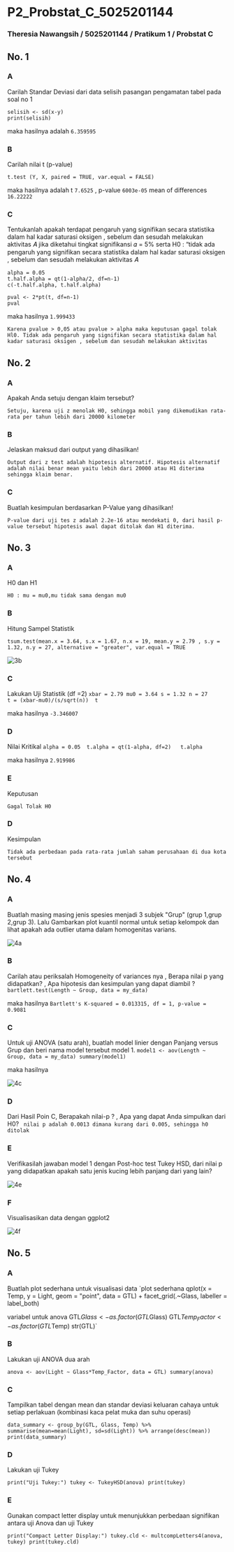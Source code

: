 # P2_Probstat_C_5025201144
### Theresia Nawangsih / 5025201144 / Pratikum 1 / Probstat C


## No. 1
### A
Carilah Standar Deviasi dari data selisih pasangan pengamatan tabel pada soal no 1
```
selisih <- sd(x-y)
print(selisih)
```
maka hasilnya adalah `6.359595`

### B
Carilah nilai t (p-value)
```
t.test (Y, X, paired = TRUE, var.equal = FALSE)
```
maka hasilnya adalah 
t `7.6525` ,  p-value `6003e-05`
mean of differences `16.22222`

### C
Tentukanlah apakah terdapat pengaruh yang signifikan secara statistika dalam hal kadar saturasi oksigen , sebelum dan sesudah melakukan aktivitas 𝐴 jika diketahui tingkat signifikansi 𝛼 = 5% serta H0 : “tidak ada pengaruh yang signifikan secara statistika dalam hal kadar saturasi oksigen , sebelum dan sesudah melakukan aktivitas 𝐴
```
alpha = 0.05 
t.half.alpha = qt(1-alpha/2, df=n-1) 
c(-t.half.alpha, t.half.alpha)

pval <- 2*pt(t, df=n-1)
pval
```
maka hasilnya `1.999433`

` Karena pvalue > 0,05 atau pvalue > alpha maka keputusan gagal tolak Hl0. Tidak ada pengaruh yang signifikan secara statistika dalam hal kadar saturasi oksigen , sebelum dan sesudah melakukan aktivitas `

## No. 2
### A
Apakah Anda setuju dengan klaim tersebut?

`Setuju, karena uji z menolak H0, sehingga mobil yang dikemudikan rata-rata per tahun lebih dari 20000 kilometer`

### B
Jelaskan maksud dari output yang dihasilkan!

`Output dari z test adalah hipotesis alternatif. Hipotesis alternatif adalah nilai benar mean yaitu lebih dari 20000 atau H1 diterima sehingga klaim benar.`

### C
Buatlah kesimpulan berdasarkan P-Value yang dihasilkan!

`P-value dari uji tes z adalah 2.2e-16 atau mendekati 0, dari hasil p-value tersebut hipotesis awal dapat ditolak dan H1 diterima.`

## No. 3
### A
H0 dan H1

` H0 : mu = mu0,mu tidak sama dengan mu0 `

### B
Hitung Sampel Statistik

`tsum.test(mean.x = 3.64, s.x = 1.67, n.x = 19, mean.y = 2.79 , s.y = 1.32, n.y = 27, alternative = "greater", var.equal = TRUE`

![3b](https://user-images.githubusercontent.com/81666422/170879757-19f0df67-ecf0-4596-a6c5-7ae7fb64afe8.png)


### C
Lakukan Uji Statistik (df =2)
`xbar = 2.79
mu0 = 3.64
s = 1.32
n = 27              
t = (xbar-mu0)/(s/sqrt(n)) 
t`

maka hasilnya `-3.346007`

### D
Nilai Kritikal
`alpha = 0.05 
t.alpha = qt(1-alpha, df=2)  
t.alpha`

maka hasilnya `2.919986`

### E
Keputusan

`Gagal Tolak H0`

### D
Kesimpulan

`Tidak ada perbedaan pada rata-rata jumlah saham perusahaan di dua kota tersebut`


## No. 4
### A
Buatlah masing masing jenis spesies menjadi 3 subjek "Grup" (grup 1,grup 2,grup 3). Lalu Gambarkan plot kuantil normal untuk setiap kelompok dan lihat apakah ada outlier utama dalam homogenitas varians.

![4a](https://user-images.githubusercontent.com/81666422/170879273-297fd372-0d3a-426b-babe-45e4ec5dc935.png)

### B
Carilah atau periksalah Homogeneity of variances nya , Berapa nilai p yang didapatkan? , Apa hipotesis dan kesimpulan yang dapat diambil ?
`bartlett.test(Length ~ Group, data = my_data)`

maka hasilnya `Bartlett's K-squared = 0.013315, df = 1, p-value = 0.9081`

### C
Untuk uji ANOVA (satu arah), buatlah model linier dengan Panjang versus Grup dan beri nama model tersebut model 1.
`model1 <- aov(Length ~ Group, data = my_data)
summary(model1)`

maka hasilnya

![4c](https://user-images.githubusercontent.com/81666422/170879513-0ff9ed4b-66b6-401a-8405-d3f87595435d.png)

### D
Dari Hasil Poin C, Berapakah nilai-p ? , Apa yang dapat Anda simpulkan dari H0?
` nilai p adalah 0.0013 dimana kurang dari 0.005, sehingga h0 ditolak`

### E
Verifikasilah jawaban model 1 dengan Post-hoc test Tukey HSD, dari nilai p yang didapatkan apakah satu jenis kucing lebih panjang dari yang lain?

![4e](https://user-images.githubusercontent.com/81666422/170879608-d1749e14-00a0-4a21-bc33-7be59175f526.png)

### F
Visualisasikan data dengan ggplot2

![4f](https://user-images.githubusercontent.com/81666422/170880484-40a6da7f-75ba-4010-a74c-346ba7976123.png)

## No. 5
### A
Buatlah plot sederhana untuk visualisasi data
`plot sederhana
qplot(x = Temp, y = Light, geom = "point", data = GTL) +
  facet_grid(.~Glass, labeller = label_both)

variabel untuk anova
GTL$Glass <- as.factor(GTL$Glass)
GTL$Temp_Factor <- as.factor(GTL$Temp)
str(GTL)`

### B
Lakukan uji ANOVA dua arah

`
anova <- aov(Light ~ Glass*Temp_Factor, data = GTL)
summary(anova)
`

### C
Tampilkan tabel dengan mean dan standar deviasi keluaran cahaya untuk setiap perlakuan (kombinasi kaca pelat muka dan suhu operasi)

`data_summary <- group_by(GTL, Glass, Temp) %>%
  summarise(mean=mean(Light), sd=sd(Light)) %>%
  arrange(desc(mean))
print(data_summary)
`

### D
Lakukan uji Tukey

`
print("Uji Tukey:")
tukey <- TukeyHSD(anova)
print(tukey)
`

### E
Gunakan compact letter display untuk menunjukkan perbedaan signifikan antara uji Anova dan uji Tukey

`
print("Compact Letter Display:")
tukey.cld <- multcompLetters4(anova, tukey)
print(tukey.cld)
`
